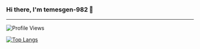 ### Hi there, I'm temesgen-982 👋
---

![Profile Views](https://komarev.com/ghpvc/?username=temesgen-982&style=flat-square)

[![Top Langs](https://github-readme-stats.vercel.app/api/top-langs/?username=temesgen-982&layout=compact&hide_border=true&theme=dark)](https://github.com/anuraghazra/github-readme-stats)

<!--
**temesgen-982/temesgen-982** is a ✨ special ✨ repository because its `README.md` (this file) appears on your GitHub profile.
-->
